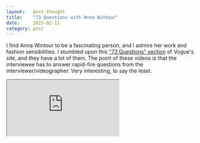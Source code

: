 ```yaml
---
layout:   post-thought
title:    "73 Questions with Anna Wintour"
date:     2015-02-11
category: post
---
```


I find Anna Wintour to be a fascinating person, and I admire her work and fashion sensibilities. I stumbled upon this ["73 Questions" section](http://video.vogue.com/series/73-questions) of Vogue's site, and they have a lot of them. The point of these videos is that the interviewee has to answer rapid-fire questions from the interviewer/videographer. Very interesting, to say the least.

<div class="media-container">
  <iframe src="https://player.cnevids.com/embed/540f4adb69702d71bf130000/5176e90368f9daff42000014" allowfullscreen webkitallowfullscreen mozallowfullscreen allowtransparency="true"></iframe>
</div>